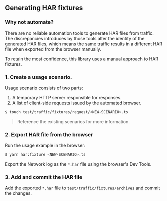 ## Generating HAR fixtures

### Why not automate?

There are no reliable automation tools to generate HAR files from traffic. The discrepancies introduces by those tools alter the identity of the generated HAR files, which means the same traffic results in a different HAR file when exported from the browser manually.

To retain the most confidence, this library uses a manual approach to HAR fixtures.

### 1. Create a usage scenario.

Usage scenario consists of two parts:

1. A temporary HTTP server responsible for responses.
1. A list of client-side requests issued by the automated browser.

```sh
$ touch test/traffic/fixtures/request/<NEW-SCENARIO>.ts
```

> Reference the existing scenarios for more information.

### 2. Export HAR file from the browser

Run the usage example in the browser:

```sh
$ yarn har:fixture <NEW-SCENARIO>.ts
```

Export the Network log as the `*.har` file using the browser's Dev Tools.

### 3. Add and commit the HAR file

Add the exported `*.har` file to `test/traffic/fixtures/archives` and commit the changes.
